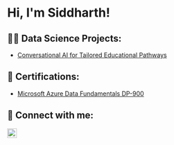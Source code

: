 <h1>Hi, I'm Siddharth! <br/></h1>

<h2>👨‍💻 Data Science Projects:</h2>

- [Conversational AI for Tailored Educational Pathways](https://github.com/joshmadakor1/Algorithms-Practice)

<h2>📄 Certifications:</h2>

- [Microsoft Azure Data Fundamentals DP-900](https://www.youtube.com/watch?v=a83ASGn_V_s)


<h2> 🤳 Connect with me:</h2>

[<img align="left" alt="JoshMadakor | LinkedIn" width="22px" src="https://cdn.jsdelivr.net/npm/simple-icons@v3/icons/linkedin.svg" />][linkedin]


[linkedin]: https://linkedin.com/in/joshmadakor
